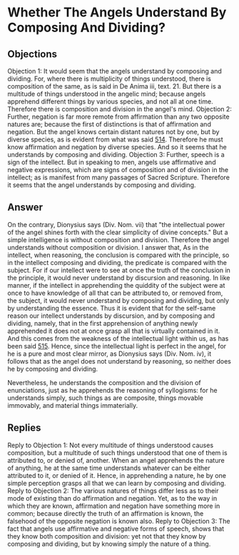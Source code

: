 # Whether The Angels Understand By Composing And Dividing?
## Objections
Objection 1: It would seem that the angels understand by composing and dividing. For, where there is multiplicity of things understood, there is composition of the same, as is said in De Anima iii, text. 21. But there is a multitude of things understood in the angelic mind; because angels apprehend different things by various species, and not all at one time. Therefore there is composition and division in the angel's mind.
Objection 2: Further, negation is far more remote from affirmation than any two opposite natures are; because the first of distinctions is that of affirmation and negation. But the angel knows certain distant natures not by one, but by diverse species, as is evident from what was said [514](A[2]). Therefore he must know affirmation and negation by diverse species. And so it seems that he understands by composing and dividing.
Objection 3: Further, speech is a sign of the intellect. But in speaking to men, angels use affirmative and negative expressions, which are signs of composition and of division in the intellect; as is manifest from many passages of Sacred Scripture. Therefore it seems that the angel understands by composing and dividing.
## Answer
On the contrary, Dionysius says (Div. Nom. vii) that "the intellectual power of the angel shines forth with the clear simplicity of divine concepts." But a simple intelligence is without composition and division. Therefore the angel understands without composition or division.
I answer that, As in the intellect, when reasoning, the conclusion is compared with the principle, so in the intellect composing and dividing, the predicate is compared with the subject. For if our intellect were to see at once the truth of the conclusion in the principle, it would never understand by discursion and reasoning. In like manner, if the intellect in apprehending the quiddity of the subject were at once to have knowledge of all that can be attributed to, or removed from, the subject, it would never understand by composing and dividing, but only by understanding the essence. Thus it is evident that for the self-same reason our intellect understands by discursion, and by composing and dividing, namely, that in the first apprehension of anything newly apprehended it does not at once grasp all that is virtually contained in it. And this comes from the weakness of the intellectual light within us, as has been said [515](A[3]). Hence, since the intellectual light is perfect in the angel, for he is a pure and most clear mirror, as Dionysius says (Div. Nom. iv), it follows that as the angel does not understand by reasoning, so neither does he by composing and dividing.

Nevertheless, he understands the composition and the division of enunciations, just as he apprehends the reasoning of syllogisms: for he understands simply, such things as are composite, things movable immovably, and material things immaterially.
## Replies
Reply to Objection 1: Not every multitude of things understood causes composition, but a multitude of such things understood that one of them is attributed to, or denied of, another. When an angel apprehends the nature of anything, he at the same time understands whatever can be either attributed to it, or denied of it. Hence, in apprehending a nature, he by one simple perception grasps all that we can learn by composing and dividing.
Reply to Objection 2: The various natures of things differ less as to their mode of existing than do affirmation and negation. Yet, as to the way in which they are known, affirmation and negation have something more in common; because directly the truth of an affirmation is known, the falsehood of the opposite negation is known also.
Reply to Objection 3: The fact that angels use affirmative and negative forms of speech, shows that they know both composition and division: yet not that they know by composing and dividing, but by knowing simply the nature of a thing.
